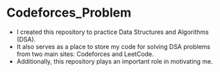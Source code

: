 # Codeforces_Problem
+ I created this repository to practice Data Structures and Algorithms (DSA).
+ It also serves as a place to store my code for solving DSA problems from two main sites: Codeforces and LeetCode.
+ Additionally, this repository plays an important role in motivating me.
